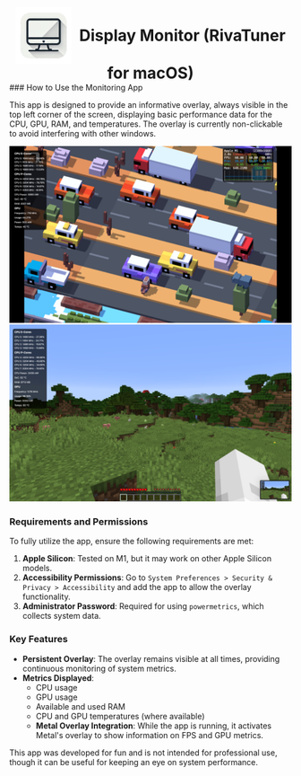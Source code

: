 <div align="center">
  <img src="media/logo.png" alt="Logo" width="100" style="vertical-align: middle; margin-right: 10px;">
  <h1 style="display: inline; font-size: 2em; vertical-align: middle;">Display Monitor (RivaTuner for macOS)</h1>
</div>
### How to Use the Monitoring App

This app is designed to provide an informative overlay, always visible in the top left corner of the screen, displaying basic performance data for the CPU, GPU, RAM, and temperatures. The overlay is currently non-clickable to avoid interfering with other windows.

![Screenshot 1](media/screenshot1.png)  
![Screenshot 2](media/screenshot2.png)

### Requirements and Permissions
To fully utilize the app, ensure the following requirements are met:

1. **Apple Silicon**: Tested on M1, but it may work on other Apple Silicon models.
2. **Accessibility Permissions**: Go to `System Preferences > Security & Privacy > Accessibility` and add the app to allow the overlay functionality.
3. **Administrator Password**: Required for using `powermetrics`, which collects system data.

### Key Features
- **Persistent Overlay**: The overlay remains visible at all times, providing continuous monitoring of system metrics.
- **Metrics Displayed**:
  - CPU usage
  - GPU usage
  - Available and used RAM
  - CPU and GPU temperatures (where available)
  - **Metal Overlay Integration**: While the app is running, it activates Metal's overlay to show information on FPS and GPU metrics.

This app was developed for fun and is not intended for professional use, though it can be useful for keeping an eye on system performance.

